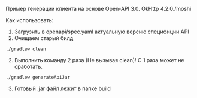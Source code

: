 Пример генерации клиента на основе Open-API 3.0.
OkHttp 4.2.0./moshi

Как использовать:
1) Загрузить в openapi/spec.yaml актуальную версию специфиции API
2) Очищаем старый билд
```
./gradlew clean
```
2) Выполнить команду 2 раза (Не вызывая clean)! С 1 раза может не сработать.
```
./gradlew generateApiJar
```
3) Готовый .jar файл лежит в папке build